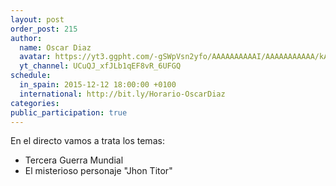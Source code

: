 ```yaml
---
layout: post
order_post: 215
author:
  name: Oscar Diaz
  avatar: https://yt3.ggpht.com/-gSWpVsn2yfo/AAAAAAAAAAI/AAAAAAAAAAA/kAOTKBdMEvg/s88-c-k-no/photo.jpg
  yt_channel: UCuQJ_xfJLb1qEF8vR_6UFGQ
schedule:
  in_spain: 2015-12-12 18:00:00 +0100
  international: http://bit.ly/Horario-OscarDiaz
categories:
public_participation: true
---
```

En el directo vamos a trata los temas:

- Tercera Guerra Mundial
- El misterioso personaje "Jhon Titor"
